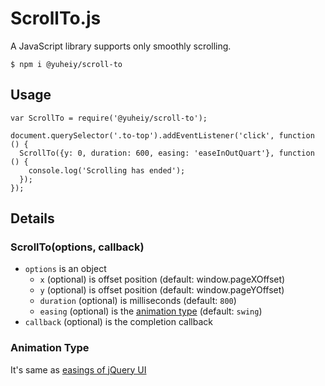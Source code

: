 # ScrollTo.js
A JavaScript library supports only smoothly scrolling.

    $ npm i @yuheiy/scroll-to

## Usage
    var ScrollTo = require('@yuheiy/scroll-to');

    document.querySelector('.to-top').addEventListener('click', function () {
      ScrollTo({y: 0, duration: 600, easing: 'easeInOutQuart'}, function () {
        console.log('Scrolling has ended');
      });
    });

## Details
### ScrollTo(options, callback)
* `options` is an object
  - `x` (optional) is offset position (default: window.pageXOffset)
  - `y` (optional) is offset position (default: window.pageYOffset)
  - `duration` (optional) is milliseconds (default: `800`)
  - `easing` (optional) is the [animation type](#animation-type) (default: `swing`)
* `callback` (optional) is the completion callback

### Animation Type
It's same as [easings of jQuery UI](https://jqueryui.com/easing/)
